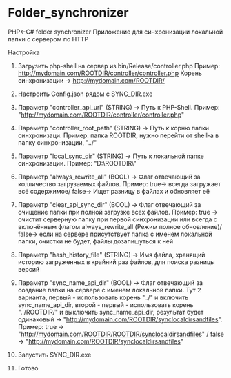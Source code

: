 # Folder_synchronizer
PHP&lt;-C# folder synchronizer
Приложение для синхронизации локальной папки с сервером по HTTP

Настройка
1. Загрузить php-shell на сервер из bin/Release/controller.php
Пример: http://mydomain.com/ROOTDIR/controller/controller.php
Корень синхронизации -> http://mydomain.com/ROOTDIR/

2. Настроить Config.json рядом с SYNC_DIR.exe
3. Параметр "controller_api_url" (STRING) -> Путь к PHP-Shell. Пример: "http://mydomain.com/ROOTDIR/controller/controller.php"
4. Параметр "controller_root_path" (STRING) -> Путь к корню папки синхронизаци. Пример: папка ROOTDIR, нужно перейти от shell-а в папку синхронизации, "../"
5. Параметр "local_sync_dir" (STRING) -> Путь к локальной папке синхронизации. Пример: "D:\\ROOTDIR\\"
6. Параметр "always_rewrite_all" (BOOL) -> Флаг отвечающий за колличество загрузаемых файлов. Пример: true-> всегда загружает всё содержимое/ false-> Ищет разницу в файлах и обновляет её
7. Параметр "clear_api_sync_dir" (BOOL) -> Флаг отвечающий за очищение папки при полной загрузке всех файлов. Пример: true -> очистит серверную папку при первой синхронизации или всегда с включённым флагом always_rewrite_all (Режим полное обновление)/ false-> если на сервере присутствует папка с именем локальной папки, очистки не будет, файлы дозапишуться к ней
8. Параметр "hash_history_file" (STRING) -> Имя файла, хранящий историю загруженных в крайний раз файлов, для поиска разницы версий
9. Параметр "sync_name_api_dir" (BOOL) -> Флаг отвечающий за создание папки на сервере с именем локальной папки. Тут 2 варианта, первый - использовать корень "../" и включить sync_name_api_dir, второй - первый - использовать корень "../ROOTDIR/" и выключить sync_name_api_dir, результат будет одинаковый -> "http://mydomain.com/ROOTDIR/synclocaldirsandfiles". Пример: true -> "http://mydomain.com/ROOTDIR/ROOTDIR/synclocaldirsandfiles" / false -> "http://mydomain.com/ROOTDIR/synclocaldirsandfiles"
 
 
10. Запустить SYNC_DIR.exe
 
11. Готово
